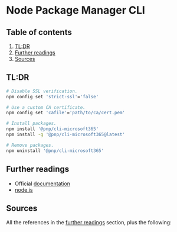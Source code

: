 # Node Package Manager CLI

## Table of contents <!-- omit in toc -->

1. [TL:DR](#tldr)
1. [Further readings](#further-readings)
1. [Sources](#sources)

## TL:DR

```sh
# Disable SSL verification.
npm config set 'strict-ssl'='false'

# Use a custom CA certificate.
npm config set 'cafile'='path/to/ca/cert.pem'

# Install packages.
npm install '@pnp/cli-microsoft365'
npm install -g '@pnp/cli-microsoft365@latest'

# Remove packages.
npm uninstall '@pnp/cli-microsoft365'
```

## Further readings

- Official [documentation]
- [node.js]

## Sources

All the references in the [further readings] section, plus the following:

<!-- project's references -->
[documentation]: https://docs.npmjs.com/cli/

<!-- internal references -->
[further readings]: #further-readings
[node.js]: node.js.md

<!-- external references -->
